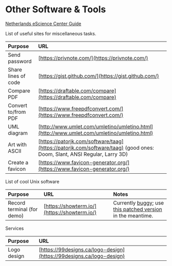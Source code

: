 # Other Software & Tools

[Netherlands eScience Center Guide](https://guide.esciencecenter.nl/)



List of useful sites for miscellaneous tasks.

| Purpose | URL |
| :--- | :--- |
| Send password | [https://privnote.com/](https://privnote.com/) |
| Share lines of code | [https://gist.github.com/](https://gist.github.com/) |
| Compare PDF | [https://draftable.com/compare](https://draftable.com/compare) |
| Convert to/from PDF | [https://www.freepdfconvert.com/](https://www.freepdfconvert.com/) |
| UML diagram | [http://www.umlet.com/umletino/umletino.html](http://www.umlet.com/umletino/umletino.html) |
| Art with ASCII | [https://patorjk.com/software/taag](https://patorjk.com/software/taag) \(good ones: Doom, Slant, ANSI Regular, Larry 3D\) |
| Create a favicon | [https://www.favicon-generator.org/](https://www.favicon-generator.org/) |

List of cool Unix software

| Purpose | URL | Notes |
| :--- | :--- | :--- |
| Record terminal \(for demo\) | [https://showterm.io/](https://showterm.io/) | Currently [buggy](https://github.com/ConradIrwin/showterm/issues/48); use [this patched version](https://gist.github.com/kousu/855c164979af078f623fd44f0e1b5350) in the meantime. |

Services

| Purpose | URL |
| :--- | :--- |
| Logo design | [https://99designs.ca/logo-design](https://99designs.ca/logo-design) |


